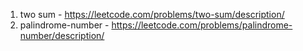 1. two sum - https://leetcode.com/problems/two-sum/description/
9. palindrome-number - https://leetcode.com/problems/palindrome-number/description/
